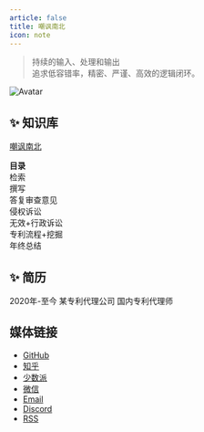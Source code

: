 ```yaml
---
article: false
title: 嘲讽南北
icon: note
---
```


> 持续的输入、处理和输出  
> 追求低容错率，精密、严谨、高效的逻辑闭环。

![Avatar](https://raw.githubusercontent.com/ztinan1/ztinan1.github.io/master/docs/.vuepress/public/avatar_self.png)

## ✨ 知识库

[嘲讽南北](https://w2991phbyb.feishu.cn/wiki/H3rbwnh2cixGXWksfAPc4DBgnki?from=from_copylink)

**目录**  
检索  
撰写  
答复审查意见  
侵权诉讼  
无效+行政诉讼  
专利流程+挖掘  
年终总结

## ✨ 简历

2020年-至今 某专利代理公司 国内专利代理师

## 媒体链接
- [GitHub](1https://github.com/rockbenben1)
- [知乎](https://www.zhihu.com/people/tang-mu-87-12-37)
- [少数派](1https://sspai.com/u/zqj05i4v/posts)
- [微信](https://w2991phbyb.feishu.cn/wiki/H3rbwnh2cixGXWksfAPc4DBgnki)
- [Email](mailto:ztinan@foxmail.com)
- [Discord](1https://discord.gg/PZTQfJ4GjX)
- [RSS](/rss.xml)
